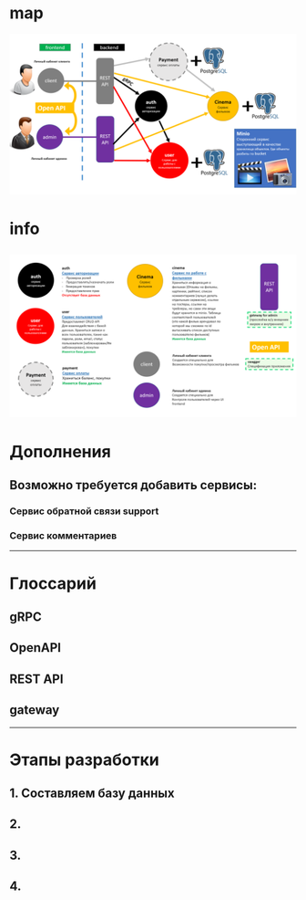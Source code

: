 # map
![](_/1.png)

# info
![](_/2.png)
---
# Дополнения
## Возможно требуется добавить сервисы:
### Сервис обратной связи support
### Сервис комментариев
---
# Глоссарий
## gRPC
## OpenAPI
## REST API
## gateway
---
# Этапы разработки
## 1. Составляем базу данных
## 2. 
## 3. 
## 4. 
